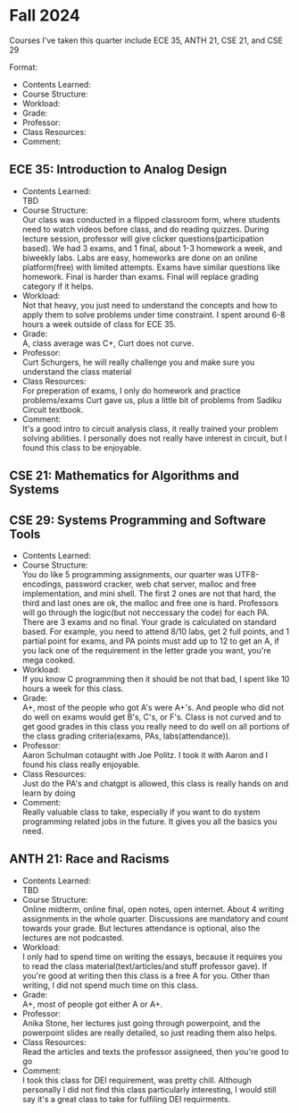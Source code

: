 # Fall 2024
Courses I've taken this quarter include ECE 35, ANTH 21, CSE 21, and CSE 29

Format: </br>
- Contents Learned: </br>
- Course Structure: </br>
- Workload: </br>
- Grade: </br>
- Professor: </br>
- Class Resources: </br>
- Comment: </br>

## ECE 35: Introduction to Analog Design
- Contents Learned: </br>
TBD
- Course Structure: </br>
Our class was conducted in a flipped classroom form, where students need to watch videos before class, and do reading quizzes. During lecture session, professor will give clicker questions(participation based). We had 3 exams, and 1 final, about 1-3 homework a week, and biweekly labs. Labs are easy, homeworks are done on an online platform(free) with limited attempts. Exams have similar questions like homework. Final is harder than exams. Final will replace grading category if it helps.
- Workload: </br>
Not that heavy, you just need to understand the concepts and how to apply them to solve problems under time constraint. I spent around 6-8 hours a week outside of class for ECE 35.
- Grade: </br>
A, class average was C+, Curt does not curve.
- Professor: </br>
Curt Schurgers, he will really challenge you and make sure you understand the class material
- Class Resources: </br>
For preperation of exams, I only do homework and practice problems/exams Curt gave us, plus a little bit of problems from Sadiku Circuit textbook.
- Comment: </br>
It's a good intro to circuit analysis class, it really trained your problem solving abilities. I personally does not really have interest in circuit, but I found this class to be enjoyable.


## CSE 21: Mathematics for Algorithms and Systems


## CSE 29: Systems Programming and Software Tools
- Contents Learned: </br>
- Course Structure: </br>
You do like 5 programming assignments, our quarter was UTF8-encodings, password cracker, web chat server, malloc and free implementation, and mini shell. The first 2 ones are not that hard, the third and last ones are ok, the malloc and free one is hard.
Professors will go through the logic(but not neccessary the code) for each PA. There are 3 exams and no final. Your grade is calculated on standard based. For example, you need to attend 8/10 labs, get 2 full points, and 1 partial point for exams, and PA points must add up to 12 to get an A, if you lack one of the requirement in the letter grade you want, you're mega cooked.
- Workload: </br> 
If you know C programming then it should be not that bad, I spent like 10 hours a week for this class.
- Grade: </br>
A+, most of the people who got A's were A+'s. And people who did not do well on exams would get B's, C's, or F's. Class is not curved and to get good grades in this class you really need to do well on all portions of the class grading criteria(exams, PAs, labs(attendance)).
- Professor:</br>
Aaron Schulman cotaught with Joe Politz. I took it with Aaron and I found his class really enjoyable.
- Class Resources: </br>
Just do the PA's and chatgpt is allowed, this class is really hands on and learn by doing
- Comment: </br>
Really valuable class to take, especially if you want to do system programming related jobs in the future. It gives you all the basics you need.

## ANTH 21: Race and Racisms
- Contents Learned: </br>
TBD
- Course Structure: </br>
Online midterm, online final, open notes, open internet. About 4 writing assignments in the whole quarter. Discussions are mandatory and count towards your grade. But lectures attendance is optional, also the lectures are not podcasted.
- Workload: </br>
I only had to spend time on writing the essays, because it requires you to read the class material(text/articles/and stuff professor gave). If you're good at writing then this class is a free A for you. Other than writing, I did not spend much time on this class.
- Grade: </br>
A+, most of people got either A or A+.
- Professor: </br>
Anika Stone, her lectures just going through powerpoint, and the powerpoint slides are really detailed, so just reading them also helps.
- Class Resources: </br>
Read the articles and texts the professor assigneed, then you're good to go
- Comment: </br>
I took this class for DEI requirement, was pretty chill. Although personally I did not find this class particularly interesting, I would still say it's a great class to take for fulfiling DEI requirments.